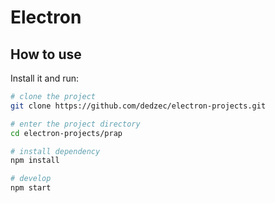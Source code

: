 # Electron

## How to use

Install it and run:

```sh
# clone the project
git clone https://github.com/dedzec/electron-projects.git

# enter the project directory
cd electron-projects/prap

# install dependency
npm install

# develop
npm start
```
